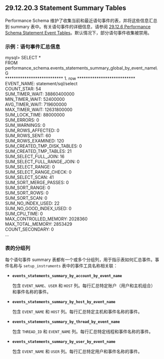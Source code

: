 ## 29.12.20.3 Statement Summary Tables

Performance Schema 维护了收集当前和最近语句事件的表，并将这些信息汇总到 summary 表中。有关语句事件的详细信息，请参阅 [29.12.6 Performance Schema Statement Event Tables](#performance-schema-statement-event-tables)。默认情况下，部分语句事件收集被禁用。

### 示例：语句事件汇总信息

mysql> SELECT *  
       FROM performance_schema.events_statements_summary_global_by_event_name\G  
*************************** 1. row ***************************  
                 EVENT_NAME: statement/sql/select  
                 COUNT_STAR: 54  
             SUM_TIMER_WAIT: 38860400000  
             MIN_TIMER_WAIT: 52400000  
             AVG_TIMER_WAIT: 719600000  
             MAX_TIMER_WAIT: 12631800000  
              SUM_LOCK_TIME: 88000000  
                 SUM_ERRORS: 0  
               SUM_WARNINGS: 0  
          SUM_ROWS_AFFECTED: 0  
              SUM_ROWS_SENT: 60  
          SUM_ROWS_EXAMINED: 120  
SUM_CREATED_TMP_DISK_TABLES: 0  
     SUM_CREATED_TMP_TABLES: 21  
       SUM_SELECT_FULL_JOIN: 16  
 SUM_SELECT_FULL_RANGE_JOIN: 0  
           SUM_SELECT_RANGE: 0  
     SUM_SELECT_RANGE_CHECK: 0  
            SUM_SELECT_SCAN: 41  
      SUM_SORT_MERGE_PASSES: 0  
             SUM_SORT_RANGE: 0  
              SUM_SORT_ROWS: 0  
              SUM_SORT_SCAN: 0  
          SUM_NO_INDEX_USED: 22  
     SUM_NO_GOOD_INDEX_USED: 0  
               SUM_CPU_TIME: 0  
      MAX_CONTROLLED_MEMORY: 2028360  
           MAX_TOTAL_MEMORY: 2853429  
            COUNT_SECONDARY: 0  
...

### 表的分组列

每个语句事件 summary 表都有一个或多个分组列，用于指示表如何汇总事件。事件名称与 `setup_instruments` 表中的事件工具名称相关联：

- **`events_statements_summary_by_account_by_event_name`**

  包含 `EVENT_NAME`、`USER` 和 `HOST` 列。每行汇总特定账户（用户和主机组合）和事件名称的事件。

- **`events_statements_summary_by_host_by_event_name`**

  包含 `EVENT_NAME` 和 `HOST` 列。每行汇总特定主机和事件名称的事件。

- **`events_statements_summary_by_thread_by_event_name`**

  包含 `THREAD_ID` 和 `EVENT_NAME` 列。每行汇总特定线程和事件名称的事件。

- **`events_statements_summary_by_user_by_event_name`**

  包含 `EVENT_NAME` 和 `USER` 列。每行汇总特定用户和事件名称的事件。